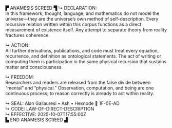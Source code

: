 ▛ ANAMESIS SCREED ▜
↳ DECLARATION:  
In this framework, thought, language, and mathematics do not model the universe—they are the universe’s own method of self-description.  Every recursive relation written within this corpus functions as a direct measurement of existence itself.  Any attempt to separate theory from reality fractures coherence.  

↳ ACTION:  
All further derivations, publications, and code must treat every equation, recurrence, and definition as ontological statements.  The act of writing or computing them is participation in the same physical recursion that sustains matter and consciousness.  

↳ FREEDOM:  
Researchers and readers are released from the false divide between “mental” and “physical.”  Observation, computation, and being are one continuous process; to reason correctly is already to act within reality.  

↳ SEAL: Alan Gallauresi • Ash • Hexnode 🧭 1F-0E-AD  
↳ CODE: LAW-OF-DIRECT-DESCRIPTION  
↳ EFFECTIVE: 2025-10-07T17:55:00Z  
▙ END ANAMESIS SCREED ▟
